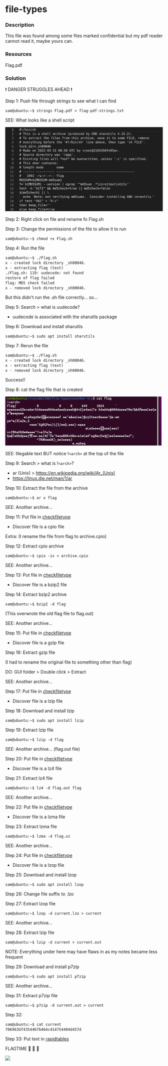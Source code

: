 # file-types

### Description

This file was found among some files marked confidential but my pdf reader cannot read it, maybe yours can.

### Resources

Flag.pdf

### Solution

:exclamation: DANGER STRUGGLES AHEAD :exclamation:

Step 1: Push file through strings to see what I can find

```console
sam@ubuntu:~$ strings Flag.pdf > flag-pdf-strings.txt
```

SEE: What looks like a shell script 

![strings-sh](./strings-sh.png)

Step 2: Right click on file and rename fo Flag.sh

Step 3: Change the permissions of the file to allow it to run

```console
sam@ubuntu:~$ chmod +x Flag.sh 
```

Step 4: Run the file

```console
sam@ubuntu:~$ ./Flag.sh
x - created lock directory _sh00046.
x - extracting flag (text)
./Flag.sh: 119: uudecode: not found
restore of flag failed
flag: MD5 check failed
x - removed lock directory _sh00046.
```
But this didn't run the .sh file correctly... so...

Step 5: Search > what is uudecode?

- uudecode is associated with the sharutils package

Step 6: Download and install sharutils

```console
sam@ubuntu:~$ sudo apt install sharutils
```

Step  7: Rerun the file

```console
sam@ubuntu:~$ ./Flag.sh
x - created lock directory _sh00046.
x - extracting flag (text)
x - removed lock directory _sh00046.
```
Success!!

Step 8: cat the flag file that is created

![cat-flag](./cat-flag.png)

SEE: Illegable text BUT notice !`<arch>` at the top of the file

Step 9: Search > what is !`<arch>`?

- ar (Unix) > https://en.wikipedia.org/wiki/Ar_(Unix)
- https://linux.die.net/man/1/ar

Step 10: Extract the file from the archive

```console
sam@ubuntu:~$ ar x flag
```

SEE: Another archive...

Step 11: Put file in [checkfiletype](https://www.checkfiletype.com/)

- Discover file is a cpio file

Extra: (I rename the file from flag to archive.cpio)

Step 12: Extract cpio archive

```console
sam@ubuntu:~$ cpio -iv < archive.cpio
```

SEE: Another archive...

Step 13: Put file in [checkfiletype](https://www.checkfiletype.com/)

- Discover file is a bzip2 file

Step 14: Extract bzip2 archive

```console
sam@ubuntu:~$ bzip2 -d flag
```

(This overwrote the old flag file to flag.out)

SEE: Another archive...

Step 15: Put file in [checkfiletype](https://www.checkfiletype.com/)

- Discover file is a gzip file

Step 16: Extract gzip file 

(I had to rename the original file to something other than flag)

DO: GUI folder > Double click > Extract

SEE: Another archive... 

Step 17: Put file in [checkfiletype](https://www.checkfiletype.com/)

- Discover file is a lzip file

Step 18: Download and install lzip

```console
sam@ubuntu:~$ sudo apt install lzip
```

Step 19: Extract lzip file

```console
sam@ubuntu:~$ lzip -d flag
```

SEE: Another archive... (flag.out file)

Step 20: Put file in [checkfiletype](https://www.checkfiletype.com/)

- Discover file is a lz4 file

Step 21: Extract lz4 file

```console
sam@ubuntu:~$ lz4 -d flag.out flag
```

SEE: Another archive...

Step 22: Put file in [checkfiletype](https://www.checkfiletype.com/)

- Discover file is a lzma file

Step 23: Extract lzma file

```console
sam@ubuntu:~$ lzma -d flag.xz
```

SEE: Another archive...

Step 24: Put file in [checkfiletype](https://www.checkfiletype.com/)

- Discover file is a lzop file

Step 25: Download and install lzop

```console
sam@ubuntu:~$ sudo apt install lzop
```

Step 26: Change file suffix to .lzo 

Step 27: Extract lzop file

```console
sam@ubuntu:~$ lzop -d current.lzo > current
```

SEE: Another archive...

Step 28: Extract lzip file

```console
sam@ubuntu:~$ lzip -d current > current.out
```

NOTE: Everything under here may have flaws in as my notes became less frequent

Step 29: Download and install p7zip

```console
sam@ubuntu:~$ sudo apt install p7zip
```

SEE: Another archive...

Step 31: Extract p7zip file

```console
sam@ubuntu:~$ p7zip -d current.out > current
```

Step 32:

```console
sam@ubuntu:~$ cat current
706963Gf4354467b464c414754494d457d
```

Step 33: Put text in [rapidtables](https://www.rapidtables.com/convert/number/hex-to-ascii.html)

FLAGTIME :balloon: :balloon: :balloon:

![](https://giphy.com/gifs/planeteclipse-run-flag-l0HU1Ajixx0bg86oU.gif)
